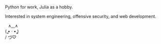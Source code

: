 Python for work, Julia as a hobby.

Interested in system engineering, offensive security, and web development.

⠀∧,,,∧  
(  ̳• · • ̳)  
/    づ♡   
